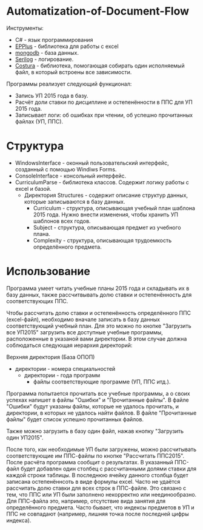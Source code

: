 # Automatization-of-Document-Flow

Инструменты:
 * C# - язык программирования
 * [EPPlus](https://github.com/JanKallman/EPPlus) - библиотека для работы с excel
 * [mongodb](https://www.mongodb.com/) - база данных.
 * [Serilog](https://serilog.net/) - логирование.
 * [Costura](https://github.com/Fody/Costura) - библиотека, помогающая собирать один исполняемый файл, в который встроены все зависимости.

Программы реализует следующий функционал:
 * Запись УП 2015 года в базу.
 * Расчёт доли ставки по дисциплине и остепенённости в ППС для УП 2015 года.
 * Записывает логи: об ошибках при чтении, об успешно прочитанных файлах (УП, ППС).

# Структура 

 * WindowsInterface - оконный пользовательский интерфейс, созданный с помощью Windiws Forms.
 * ConsoleInterface - консольный интерфейс.
 * СurriculumParse - библиотека классов. Содержит логику работы с excel и базой.
   * Директория Structures - содержит описание структур данных, которые записываются в базу данных.
     * Curriculum - структура, описывающая учебный план шаблона 2015 года. Нужно внести изменения, чтобы хранить УП шаблонов всех годов.
     * Subject - структура, описывающая предмет из учебного плана.
     * Complexity - структура, описывающая трудоемкость определённого предмета. 
  
# Использование

Программа умеет читать учебные планы 2015 года и складывать их в базу данных, также рассчитвывать долю ставки и остепенённость для соответствующих ППС.

Чтобы рассчитать долю ставки и остепенённость определённого ППС (excel-файл), необходимо вначале записать в базу данных соответствующий учебный план.
Для это можно по кнопке "Загрузить все УП2015" загрузить все доступные учебные программы, расположенные в указаной вами директории.
В этом случае должна соблюдаться следующая иерархия директорий:

Верхняя директория (База ОПОП)
* директории - номера специальностей
  * директории - года программ
    * файлы соответствующие программе (УП, ППС итд.).

Программа попытается прочитать все учебные программы, а о своих успехах напишет в файлы "Ошибки" и "Прочитанные файлы".
В файле "Ошибки" будут указаны файлы, которые не удалось прочитать, и директории, в которых не удалось найти файлов.
В файле "Прочитанные файлы" будет список успешно прочитанных файлов.

Также можно загрузить в базу один файл, нажав кнопку "Загрузить один УП2015".

После того, как необходимые УП были загружены, можно рассчитывать соответствующие им ППС-файлы по кнопке "Рассчитать ППС2015". После расчёта программа сообщит о результатах.
В указанный ППС-файл будет добавлен один столбец с рассчитанными долями ставки для каждой строки таблицы. В последнюю ячейку данного столбца будет записана остепенённсоть в виде формулы excel.
Часто не удаётся рассчитать долю ставки для всех строк в ППС-файле. Это связано с тем, что ППС или УП были заполнено некорректно или неединообразно. Для ППС-файла это, например, отсутствие вида занятия для определённого предмета.
Часто бывает, что индексы предметов в УП и ППС не совпадают (например, лишняя точка после последней цифры индекса).

